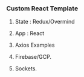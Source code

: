 ### Custom React Template 

1. State : Redux/Overmind

2. App : React

3. Axios Examples

4. Firebase/GCP.

5. Sockets. 

